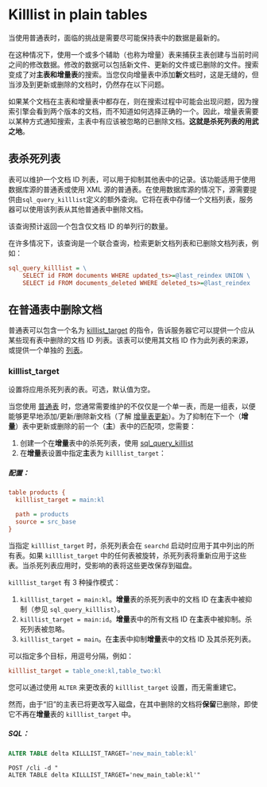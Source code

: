 # Killlist in plain tables

当使用普通表时，面临的挑战是需要尽可能保持表中的数据是最新的。

在这种情况下，使用一个或多个辅助（也称为增量）表来捕获主表创建与当前时间之间的修改数据。修改的数据可以包括新文件、更新的文件或已删除的文件。搜索变成了对**主表和增量表**的搜索。当您仅向增量表中添加**新**文档时，这是无缝的，但当涉及到更新或删除的文档时，仍然存在以下问题。

如果某个文档在主表和增量表中都存在，则在搜索过程中可能会出现问题，因为搜索引擎会看到两个版本的文档，而不知道如何选择正确的一个。因此，增量表需要以某种方式通知搜索，主表中有应该被忽略的已删除文档。**这就是杀死列表的用武之地**。

## 表杀死列表
表可以维护一个文档 ID 列表，可以用于抑制其他表中的记录。该功能适用于使用数据库源的普通表或使用 XML 源的普通表。在使用数据库源的情况下，源需要提供由`sql_query_killlist`定义的额外查询。它将在表中存储一个文档列表，服务器可以使用该列表从其他普通表中删除文档。

该查询预计返回一个包含仅文档 ID 的单列行的数量。

在许多情况下，该查询是一个联合查询，检索更新文档列表和已删除文档列表，例如：

```ini
sql_query_killlist = \
    SELECT id FROM documents WHERE updated_ts>=@last_reindex UNION \
    SELECT id FROM documents_deleted WHERE deleted_ts>=@last_reindex
```

## 在普通表中删除文档
普通表可以包含一个名为 [killlist_target](../../../Creating_a_table/Local_tables/Plain_and_real-time_table_settings.md#killlist_target) 的指令，告诉服务器它可以提供一个应从某些现有表中删除的文档 ID 列表。该表可以使用其文档 ID 作为此列表的来源，或提供一个单独的 [列表](../../../Data_creation_and_modification/Adding_data_from_external_storages/Adding_data_to_tables/Killlist_in_plain_tables.md#Table-kill-list)。

### killlist_target

<!-- example killlist_target 1 -->
设置将应用杀死列表的表。可选，默认值为空。

当您使用 [普通表](../../../Creating_a_table/Local_tables/Plain_table.md) 时，您通常需要维护的不仅仅是一个单一表，而是一组表，以便能够更早地添加/更新/删除新文档（了解 [增量表更新](../../../Data_creation_and_modification/Adding_data_from_external_storages/Main_delta.md)）。为了抑制在下一个（**增量**）表中更新或删除的前一个（**主**）表中的匹配项，您需要：

1. 创建一个在**增量**表中的杀死列表，使用 [sql_query_killlist](../../../Data_creation_and_modification/Adding_data_from_external_storages/Adding_data_to_tables/Killlist_in_plain_tables.md#Table-kill-list)
2. 在**增量**表设置中指定**主**表为 `killlist_target`：


<!-- intro -->
##### 配置：

<!-- request CONFIG -->

```ini
table products {
  killlist_target = main:kl

  path = products
  source = src_base
}
```
<!-- end -->

当指定 `killlist_target` 时，杀死列表会在 `searchd` 启动时应用于其中列出的所有表。如果 `killlist_target` 中的任何表被旋转，杀死列表将重新应用于这些表。当杀死列表应用时，受影响的表将这些更改保存到磁盘。

`killlist_target` 有 3 种操作模式：

1. `killlist_target = main:kl`。**增量**表的杀死列表中的文档 ID 在**主**表中被抑制（参见 `sql_query_killlist`）。
2. `killlist_target = main:id`。**增量**表中的所有文档 ID 在**主**表中被抑制。杀死列表被忽略。
3. `killlist_target = main`。在**主**表中抑制**增量**表中的文档 ID 及其杀死列表。

可以指定多个目标，用逗号分隔，例如：

```ini
killlist_target = table_one:kl,table_two:kl
```

<!-- example killlist_target 2 -->
您可以通过使用 `ALTER` 来更改表的 `killlist_target` 设置，而无需重建它。

然而，由于“旧”的主表已将更改写入磁盘，在其中删除的文档将**保留**已删除，即使它不再在**增量**表的 `killlist_target` 中。


<!-- intro -->
##### SQL：

<!-- request SQL -->

```sql
ALTER TABLE delta KILLLIST_TARGET='new_main_table:kl'
```

<!-- request HTTP -->

```http
POST /cli -d "
ALTER TABLE delta KILLLIST_TARGET='new_main_table:kl'"
```
<!-- end -->
<!-- proofread -->
